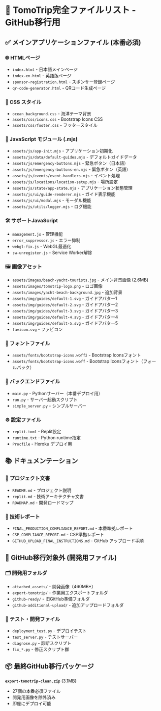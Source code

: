 # 🌟 TomoTrip完全ファイルリスト - GitHub移行用

## ✅ メインアプリケーションファイル (本番必須)

### 🌐 HTMLページ
- `index.html` - 日本語メインページ
- `index-en.html` - 英語版ページ
- `sponsor-registration.html` - スポンサー登録ページ
- `qr-code-generator.html` - QRコード生成ページ

### 🎨 CSS スタイル
- `ocean_background.css` - 海洋テーマ背景
- `assets/css/icons.css` - Bootstrap Icons CSS
- `assets/css/footer.css` - フッタースタイル

### 🚀 JavaScript モジュール (.mjs)
- `assets/js/app-init.mjs` - アプリケーション初期化
- `assets/js/data/default-guides.mjs` - デフォルトガイドデータ
- `assets/js/emergency-buttons.mjs` - 緊急ボタン（日本語）
- `assets/js/emergency-buttons-en.mjs` - 緊急ボタン（英語）
- `assets/js/events/event-handlers.mjs` - イベント処理
- `assets/js/locations/location-setup.mjs` - 場所設定
- `assets/js/state/app-state.mjs` - アプリケーション状態管理
- `assets/js/ui/guide-renderer.mjs` - ガイド表示機能
- `assets/js/ui/modal.mjs` - モーダル機能
- `assets/js/utils/logger.mjs` - ログ機能

### 🛠️ サポートJavaScript
- `management.js` - 管理機能
- `error_suppressor.js` - エラー抑制
- `webgl-fix.js` - WebGL最適化
- `sw-unregister.js` - Service Worker解除

### 🖼️ 画像アセット
- `assets/images/beach-yacht-tourists.jpg` - メイン背景画像 (2.6MB)
- `assets/images/tomotrip-logo.png` - ロゴ画像
- `assets/images/yacht-beach-background.jpg` - 追加背景
- `assets/img/guides/default-1.svg` - ガイドアバター1
- `assets/img/guides/default-2.svg` - ガイドアバター2
- `assets/img/guides/default-3.svg` - ガイドアバター3
- `assets/img/guides/default-4.svg` - ガイドアバター4
- `assets/img/guides/default-5.svg` - ガイドアバター5
- `favicon.svg` - ファビコン

### 📱 フォントファイル
- `assets/fonts/bootstrap-icons.woff2` - Bootstrap Iconsフォント
- `assets/fonts/bootstrap-icons.woff` - Bootstrap Iconsフォント（フォールバック）

### 🐍 バックエンドファイル
- `main.py` - Pythonサーバー（本番デプロイ用）
- `run.py` - サーバー起動スクリプト
- `simple_server.py` - シンプルサーバー

### ⚙️ 設定ファイル
- `replit.toml` - Replit設定
- `runtime.txt` - Python runtime指定
- `Procfile` - Heroku デプロイ用

## 📚 ドキュメンテーション

### 📖 プロジェクト文書
- `README.md` - プロジェクト説明
- `replit.md` - 技術アーキテクチャ文書
- `ROADMAP.md` - 開発ロードマップ

### 🔧 技術レポート
- `FINAL_PRODUCTION_COMPLIANCE_REPORT.md` - 本番準拠レポート
- `CSP_COMPLIANCE_REPORT.md` - CSP準拠レポート
- `GITHUB_UPLOAD_FINAL_INSTRUCTIONS.md` - GitHub アップロード手順

## 🚫 GitHub移行対象外 (開発用ファイル)

### 🗂️ 開発用フォルダ
- `attached_assets/` - 開発画像（460MB+）
- `export-tomotrip/` - 作業用エクスポートフォルダ
- `github-ready/` - 旧GitHub準備フォルダ
- `github-additional-upload/` - 追加アップロードフォルダ

### 🧪 テスト・開発ファイル
- `deployment_test.py` - デプロイテスト
- `test_server.py` - テストサーバー
- `diagnose.py` - 診断スクリプト
- `fix_*.py` - 修正スクリプト群

## 📦 最終GitHub移行パッケージ

**`export-tomotrip-clean.zip`** (3.1MB)
- 27個の本番必須ファイル
- 開発用画像を除外済み
- 即座にデプロイ可能